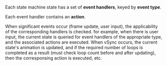 
Each state machine state has a set of **event handlers**, keyed by **event type**.

Each event handler contains an **action**.

When significant events occur (frame update, user input), the applicability of the corresponding handlers is checked.
for example, when there is user input, the current state is queried for event handlers of the appropriate type, and the associated actions are executed. When vSync occurs, the current state's animation is updated, and if the required number of loops is completed as a result (must check loop count before and after updating), then the corresponsing action is executed, etc. 